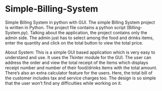 # Simple-Billing-System
Simple Billing System in python with GUI.
The simple Billing System project is written in Python. The project file contains a python script (Billing-System.py). Talking about the application, the project contains only the admin side. The admin just has to select among the food and drinks items, enter the quantity and click on the total button to view the total price.

About System:
This is a simple GUI based application which is very easy to understand and use. It uses the Tkinter module for the GUI. The user can address the order and view the total receipt of the items which displays receipt number and number of their food/drinks items with the total amount. There’s also an extra calculator feature for the users. Here, the total bill of the customer includes tax and service charges too. The design is so simple that the user won’t find any difficulties while working on it.

